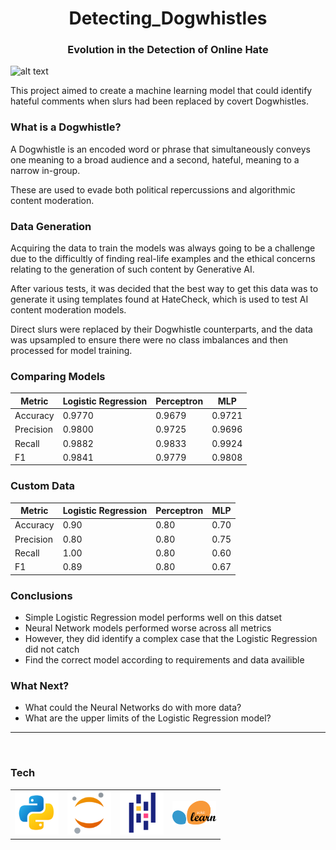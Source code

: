 <h1 align="center">Detecting_Dogwhistles</h1>
<h3 align="center">Evolution in the Detection of Online Hate</h3>

![alt text](https://images.unsplash.com/photo-1486312338219-ce68d2c6f44d?w=500&auto=format&fit=crop&q=60&ixlib=rb-4.0.3&ixid=M3wxMjA3fDB8MHxzZWFyY2h8Mjh8fGRhdGElMjBzY2llbmNlJTIwc29jaWFsJTIwbWVkaWF8ZW58MHx8MHx8fDA%3D)

This project aimed to create a machine learning model that could identify hateful comments when slurs had been replaced by covert Dogwhistles.

<h3 aligh="left">What is a Dogwhistle?</h3>

A Dogwhistle is an encoded word or phrase that simultaneously conveys one meaning to a broad audience and a second, hateful, meaning to a narrow in-group.

These are used to evade both political repercussions and algorithmic content moderation.

<h3 aligh="left">Data Generation</h3>

Acquiring the data to train the models was always going to be a challenge due to the difficultly of finding real-life examples and the ethical concerns relating to the generation of such content by Generative AI.

After various tests, it was decided that the best way to get this data was to generate it using templates found at HateCheck, which is used to test AI content moderation models.

Direct slurs were replaced by their Dogwhistle counterparts, and the data was upsampled to ensure there were no class imbalances and then processed for model training.

<h3 aligh="left">Comparing Models</h3>

| Metric | Logistic Regression | Perceptron | MLP |
| ------ | ------------------- | ---------- | --- |
| Accuracy | 0.9770 | 0.9679 | 0.9721 |
| Precision | 0.9800 | 0.9725 | 0.9696 |
| Recall | 0.9882 | 0.9833 | 0.9924 |
| F1 | 0.9841 | 0.9779 | 0.9808 |

<h3 aligh="left">Custom Data</h3>

| Metric | Logistic Regression | Perceptron | MLP |
| ------ | ------------------- | ---------- | --- |
| Accuracy | 0.90 | 0.80 | 0.70 |
| Precision | 0.80 | 0.80 | 0.75 |
| Recall | 1.00 | 0.80 | 0.60 |
| F1 | 0.89 | 0.80 | 0.67 |

<h3 aligh="left">Conclusions</h3>

* Simple Logistic Regression model performs well on this datset
* Neural Network models performed worse across all metrics
* However, they did identify a complex case that the Logistic Regression did not catch
* Find the correct model according to requirements and data availible

<h3 aligh="left">What Next?</h3>

* What could the Neural Networks do with more data?
* What are the upper limits of the Logistic Regression model?

<hr><br>
<h3 aligh="left">Tech</h3>
<table align='center'>
    <tr>
        <td align='center'><img width="70" src="https://github.com/LHide14/LHide14/blob/main/python.png" title="python"></td>
        <td align='center'><img width="70" src="https://github.com/LHide14/LHide14/blob/main/jupyter.png" title="jupyter"></td>
        <td align='center'><img width="70" src="https://github.com/LHide14/LHide14/blob/main/pandas.png" title="pandas"></td>
        <td align='center'><img width="70" src="https://github.com/LHide14/LHide14/blob/main/2560px-Scikit_learn_logo_small.svg.png" title="sklearn"></td>
    </tr>
</table>
<br><br>
